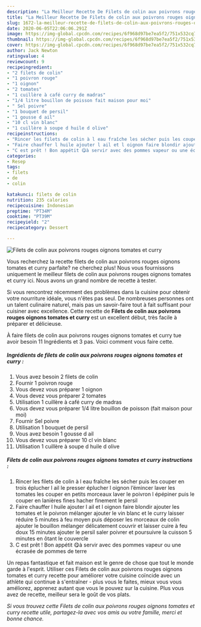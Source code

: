 ```yaml
---
description: "La Meilleur Recette De Filets de colin aux poivrons rouges oignons tomates et curry"
title: "La Meilleur Recette De Filets de colin aux poivrons rouges oignons tomates et curry"
slug: 1672-la-meilleur-recette-de-filets-de-colin-aux-poivrons-rouges-oignons-tomates-et-curry
date: 2020-06-05T22:06:06.291Z
image: https://img-global.cpcdn.com/recipes/6f968d97be7ea5f2/751x532cq70/filets-de-colin-aux-poivrons-rouges-oignons-tomates-et-curry-photo-principale-de-la-recette.jpg
thumbnail: https://img-global.cpcdn.com/recipes/6f968d97be7ea5f2/751x532cq70/filets-de-colin-aux-poivrons-rouges-oignons-tomates-et-curry-photo-principale-de-la-recette.jpg
cover: https://img-global.cpcdn.com/recipes/6f968d97be7ea5f2/751x532cq70/filets-de-colin-aux-poivrons-rouges-oignons-tomates-et-curry-photo-principale-de-la-recette.jpg
author: Jack Newton
ratingvalue: 4
reviewcount: 9
recipeingredient:
- "2 filets de colin"
- "1 poivron rouge"
- "1 oignon"
- "2 tomates"
- "1 cuillère à café curry de madras"
- "1/4 litre bouillon de poisson fait maison pour moi"
- " Sel poivre"
- "1 bouquet de persil"
- "1 gousse d ail"
- "10 cl vin blanc"
- "1 cuillère à soupe d huile d olive"
recipeinstructions:
- "Rincer les filets de colin à l eau fraîche les sécher puis les couper en trois éplucher l ail le presser éplucher l oignon l’émincer laver les tomates les couper en petits morceaux laver le poivron l épépiner puis le couper en lanières fines hacher finement le persil"
- "Faire chauffer l huile ajouter l ail et l oignon faire blondir ajouter les tomates et le poivron mélanger ajouter le vin blanc et le curry laisser réduire 5 minutes à feu moyen puis déposer les morceaux de colin ajouter le bouillon mélanger délicatement couvrir et laisser cuire à feu doux 15 minutes ajouter le persil saler poivrer et poursuivre la cuisson 5 minutes en ôtant le couvercle"
- "C est prêt ! Bon appétit 😋à servir avec des pommes vapeur ou une écrasée de pommes de terre"
categories:
- Resep
tags:
- filets
- de
- colin

katakunci: filets de colin 
nutrition: 235 calories
recipecuisine: Indonesian
preptime: "PT34M"
cooktime: "PT39M"
recipeyield: "2"
recipecategory: Dessert

---
```



![Filets de colin aux poivrons rouges oignons tomates et curry](https://img-global.cpcdn.com/recipes/6f968d97be7ea5f2/751x532cq70/filets-de-colin-aux-poivrons-rouges-oignons-tomates-et-curry-photo-principale-de-la-recette.jpg)

Vous recherchez la recette filets de colin aux poivrons rouges oignons tomates et curry parfaite? ne cherchez plus! Nous vous fournissons uniquement le meilleur filets de colin aux poivrons rouges oignons tomates et curry ici. Nous avons un grand nombre de recette à tester.

Si vous rencontrez récemment des problèmes dans la cuisine pour obtenir votre nourriture idéale, vous n'êtes pas seul. De nombreuses personnes ont un talent culinaire naturel, mais pas un savoir-faire tout à fait suffisant pour cuisiner avec excellence. Cette recette de <strong> Filets de colin aux poivrons rouges oignons tomates et curry </strong> est un excellent début, très facile à préparer et délicieuse.

<!--inarticleads1-->

À faire filets de colin aux poivrons rouges oignons tomates et curry tue avoir besoin 11 Ingrédients et 3 pas. Voici comment vous faire cette.

##### Ingrédients de filets de colin aux poivrons rouges oignons tomates et curry :

1. Vous avez besoin 2 filets de colin
1. Fournir 1 poivron rouge
1. Vous devez vous préparer 1 oignon
1. Vous devez vous préparer 2 tomates
1. Utilisation 1 cuillère à café curry de madras
1. Vous devez vous préparer 1/4 litre bouillon de poisson (fait maison pour moi)
1. Fournir  Sel poivre
1. Utilisation 1 bouquet de persil
1. Vous avez besoin 1 gousse d ail
1. Vous devez vous préparer 10 cl vin blanc
1. Utilisation 1 cuillère à soupe d huile d olive




<!--inarticleads2-->

##### Filets de colin aux poivrons rouges oignons tomates et curry instructions :

1. Rincer les filets de colin à l eau fraîche les sécher puis les couper en trois éplucher l ail le presser éplucher l oignon l’émincer laver les tomates les couper en petits morceaux laver le poivron l épépiner puis le couper en lanières fines hacher finement le persil
1. Faire chauffer l huile ajouter l ail et l oignon faire blondir ajouter les tomates et le poivron mélanger ajouter le vin blanc et le curry laisser réduire 5 minutes à feu moyen puis déposer les morceaux de colin ajouter le bouillon mélanger délicatement couvrir et laisser cuire à feu doux 15 minutes ajouter le persil saler poivrer et poursuivre la cuisson 5 minutes en ôtant le couvercle
1. C est prêt ! Bon appétit 😋à servir avec des pommes vapeur ou une écrasée de pommes de terre




<!--inarticleads1-->

<p>
Un repas fantastique et fait maison est le genre de chose que tout le monde garde à l'esprit. Utiliser ces Filets de colin aux poivrons rouges oignons tomates et curry recette pour améliorer votre cuisine coïncide avec un athlète qui continue à s'entraîner - plus vous le faites, mieux vous vous améliorez, apprenez autant que vous le pouvez sur la cuisine. Plus vous avez de recette, meilleur sera le goût de vos plats.
</p>

<p>
<i>Si vous trouvez cette Filets de colin aux poivrons rouges oignons tomates et curry recette utile, partagez-la avec vos amis ou votre famille, merci et bonne chance.</i>
</p>
